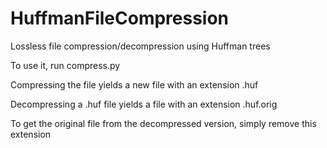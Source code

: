 # HuffmanFileCompression
Lossless file compression/decompression using Huffman trees

To use it, run compress.py

Compressing the file yields a new file with an extension .huf

Decompressing a .huf file yields a file with an extension .huf.orig

To get the original file from the decompressed version, simply remove this extension
